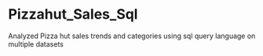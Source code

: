 # Pizzahut_Sales_Sql
Analyzed Pizza hut sales trends and categories using sql query language on multiple datasets 
